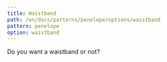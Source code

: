 ```yaml
---
title: Waistband
path: /en/docs/patterns/penelope/options/waistband
pattern: penelope
option: waistband
---
```


Do you want a waistband or not?

